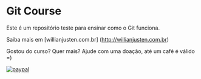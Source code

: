 # Git Course

Este é um repositório teste para ensinar como o Git funciona.

Saiba mais em [willianjusten.com.br] (http://willianjusten.com.br)

Gostou do curso? Quer mais? Ajude com uma doação, até um café é válido =)

[![paypal](http://codigosimples.net/wp-content/uploads/2014/03/btn_donatecc_lg.gif)](https://www.paypal.com/cgi-bin/webscr?cmd=_s-xclick&amp;hosted_button_id=VA5D4W5VUANJU)
